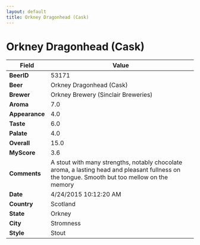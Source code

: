 ```yaml
---
layout: default
title: Orkney Dragonhead (Cask)
---
```


# Orkney Dragonhead (Cask)

| Field         | Value     |
|---------------|-----------|
| **BeerID** | 53171 |
| **Beer** | Orkney Dragonhead (Cask) |
| **Brewer** | Orkney Brewery (Sinclair Breweries) |
| **Aroma** | 7.0 |
| **Appearance** | 4.0 |
| **Taste** | 6.0 |
| **Palate** | 4.0 |
| **Overall** | 15.0 |
| **MyScore** | 3.6 |
| **Comments** | A stout with many strengths, notably chocolate aroma, a lasting head and pleasant fullness on the tongue. Smooth but too mellow on the memory |
| **Date** | 4/24/2015 10:12:20 AM |
| **Country** | Scotland |
| **State** | Orkney |
| **City** | Stromness |
| **Style** | Stout |
